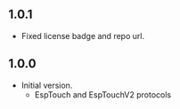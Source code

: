 ## 1.0.1

- Fixed license badge and repo url.

## 1.0.0

- Initial version.
    - EspTouch and EspTouchV2 protocols